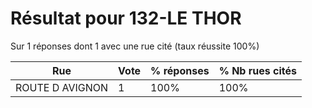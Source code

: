 # Résultat pour 132-LE THOR

Sur 1 réponses dont 1 avec une rue cité (taux réussite 100%)

| Rue | Vote | % réponses | % Nb rues cités|
|-----|------|------------|----------------|
| ROUTE D AVIGNON | 1 | 100% | 100%|
